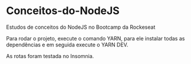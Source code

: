 # Conceitos-do-NodeJS
Estudos de conceitos do NodeJS no Bootcamp da Rockeseat

Para rodar o projeto, execute o comando YARN, para ele instalar todas as dependências e em seguida execute o YARN DEV.

As rotas foram testada no Insomnia.
